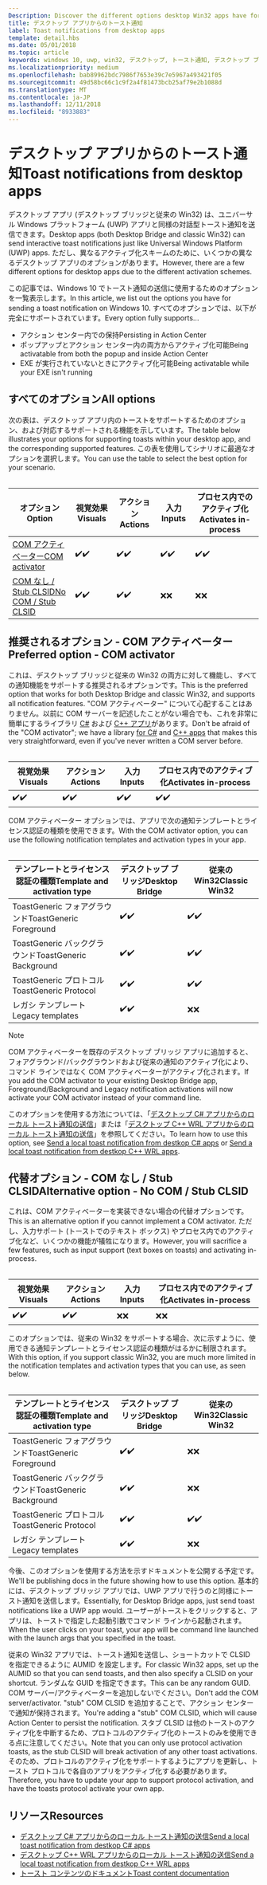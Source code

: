 ```yaml
---
Description: Discover the different options desktop Win32 apps have for sending toast notifications
title: デスクトップ アプリからのトースト通知
label: Toast notifications from desktop apps
template: detail.hbs
ms.date: 05/01/2018
ms.topic: article
keywords: windows 10, uwp, win32, デスクトップ, トースト通知, デスクトップ ブリッジ, トーストの送信のオプション, com サーバー, com アクティベーター, com, 偽の com, com なし, com なし, トーストの送信
ms.localizationpriority: medium
ms.openlocfilehash: bab89962bdc7986f7653e39c7e5967a493421f05
ms.sourcegitcommit: 49d58bc66c1c9f2a4f81473bcb25af79e2b1088d
ms.translationtype: MT
ms.contentlocale: ja-JP
ms.lasthandoff: 12/11/2018
ms.locfileid: "8933883"
---
```

# <a name="toast-notifications-from-desktop-apps"></a><span data-ttu-id="904cc-103">デスクトップ アプリからのトースト通知</span><span class="sxs-lookup"><span data-stu-id="904cc-103">Toast notifications from desktop apps</span></span>

<span data-ttu-id="904cc-104">デスクトップ アプリ (デスクトップ ブリッジと従来の Win32) は、ユニバーサル Windows プラットフォーム (UWP) アプリと同様の対話型トースト通知を送信できます。</span><span class="sxs-lookup"><span data-stu-id="904cc-104">Desktop apps (both Desktop Bridge and classic Win32) can send interactive toast notifications just like Universal Windows Platform (UWP) apps.</span></span> <span data-ttu-id="904cc-105">ただし、異なるアクティブ化スキームのために、いくつかの異なるデスクトップ アプリのオプションがあります。</span><span class="sxs-lookup"><span data-stu-id="904cc-105">However, there are a few different options for desktop apps due to the different activation schemes.</span></span>

<span data-ttu-id="904cc-106">この記事では、Windows 10 でトースト通知の送信に使用するためのオプションを一覧表示します。</span><span class="sxs-lookup"><span data-stu-id="904cc-106">In this article, we list out the options you have for sending a toast notification on Windows 10.</span></span> <span data-ttu-id="904cc-107">すべてのオプションでは、以下が完全にサポートされています。</span><span class="sxs-lookup"><span data-stu-id="904cc-107">Every option fully supports...</span></span>

* <span data-ttu-id="904cc-108">アクション センター内での保持</span><span class="sxs-lookup"><span data-stu-id="904cc-108">Persisting in Action Center</span></span>
* <span data-ttu-id="904cc-109">ポップアップとアクション センター内の両方からアクティブ化可能</span><span class="sxs-lookup"><span data-stu-id="904cc-109">Being activatable from both the popup and inside Action Center</span></span>
* <span data-ttu-id="904cc-110">EXE が実行されていないときにアクティブ化可能</span><span class="sxs-lookup"><span data-stu-id="904cc-110">Being activatable while your EXE isn't running</span></span>

## <a name="all-options"></a><span data-ttu-id="904cc-111">すべてのオプション</span><span class="sxs-lookup"><span data-stu-id="904cc-111">All options</span></span>

<span data-ttu-id="904cc-112">次の表は、デスクトップ アプリ内のトーストをサポートするためのオプション、および対応するサポートされる機能を示しています。</span><span class="sxs-lookup"><span data-stu-id="904cc-112">The table below illustrates your options for supporting toasts within your desktop app, and the corresponding supported features.</span></span> <span data-ttu-id="904cc-113">この表を使用してシナリオに最適なオプションを選択します。</span><span class="sxs-lookup"><span data-stu-id="904cc-113">You can use the table to select the best option for your scenario.</span></span><br/><br/>

| <span data-ttu-id="904cc-114">オプション</span><span class="sxs-lookup"><span data-stu-id="904cc-114">Option</span></span> | <span data-ttu-id="904cc-115">視覚効果</span><span class="sxs-lookup"><span data-stu-id="904cc-115">Visuals</span></span> | <span data-ttu-id="904cc-116">アクション</span><span class="sxs-lookup"><span data-stu-id="904cc-116">Actions</span></span> | <span data-ttu-id="904cc-117">入力</span><span class="sxs-lookup"><span data-stu-id="904cc-117">Inputs</span></span> | <span data-ttu-id="904cc-118">プロセス内でのアクティブ化</span><span class="sxs-lookup"><span data-stu-id="904cc-118">Activates in-process</span></span> |
| -- | -- | -- | -- | -- |
| [<span data-ttu-id="904cc-119">COM アクティベーター</span><span class="sxs-lookup"><span data-stu-id="904cc-119">COM activator</span></span>](#preferred-option---com-activator) | <span data-ttu-id="904cc-120">✔️</span><span class="sxs-lookup"><span data-stu-id="904cc-120">✔️</span></span> | <span data-ttu-id="904cc-121">✔️</span><span class="sxs-lookup"><span data-stu-id="904cc-121">✔️</span></span> | <span data-ttu-id="904cc-122">✔️</span><span class="sxs-lookup"><span data-stu-id="904cc-122">✔️</span></span> | <span data-ttu-id="904cc-123">✔️</span><span class="sxs-lookup"><span data-stu-id="904cc-123">✔️</span></span> |
| [<span data-ttu-id="904cc-124">COM なし / Stub CLSID</span><span class="sxs-lookup"><span data-stu-id="904cc-124">No COM / Stub CLSID</span></span>](#alternative-option---no-com--stub-clsid) | <span data-ttu-id="904cc-125">✔️</span><span class="sxs-lookup"><span data-stu-id="904cc-125">✔️</span></span> | <span data-ttu-id="904cc-126">✔️</span><span class="sxs-lookup"><span data-stu-id="904cc-126">✔️</span></span> | <span data-ttu-id="904cc-127">❌</span><span class="sxs-lookup"><span data-stu-id="904cc-127">❌</span></span> | <span data-ttu-id="904cc-128">❌</span><span class="sxs-lookup"><span data-stu-id="904cc-128">❌</span></span> |


## <a name="preferred-option---com-activator"></a><span data-ttu-id="904cc-129">推奨されるオプション - COM アクティベーター</span><span class="sxs-lookup"><span data-stu-id="904cc-129">Preferred option - COM activator</span></span>

<span data-ttu-id="904cc-130">これは、デスクトップ ブリッジと従来の Win32 の両方に対して機能し、すべての通知機能をサポートする推奨されるオプションです。</span><span class="sxs-lookup"><span data-stu-id="904cc-130">This is the preferred option that works for both Desktop Bridge and classic Win32, and supports all notification features.</span></span> <span data-ttu-id="904cc-131">"COM アクティベーター" について心配することはありません。以前に COM サーバーを記述したことがない場合でも、これを非常に簡単にするライブラリ [C#](send-local-toast-desktop.md) および [C++ アプリ](send-local-toast-desktop-cpp-wrl.md)があります。</span><span class="sxs-lookup"><span data-stu-id="904cc-131">Don't be afraid of the "COM activator"; we have a library [for C#](send-local-toast-desktop.md) and [C++ apps](send-local-toast-desktop-cpp-wrl.md) that makes this very straightforward, even if you've never written a COM server before.</span></span><br/><br/>

| <span data-ttu-id="904cc-132">視覚効果</span><span class="sxs-lookup"><span data-stu-id="904cc-132">Visuals</span></span> | <span data-ttu-id="904cc-133">アクション</span><span class="sxs-lookup"><span data-stu-id="904cc-133">Actions</span></span> | <span data-ttu-id="904cc-134">入力</span><span class="sxs-lookup"><span data-stu-id="904cc-134">Inputs</span></span> | <span data-ttu-id="904cc-135">プロセス内でのアクティブ化</span><span class="sxs-lookup"><span data-stu-id="904cc-135">Activates in-process</span></span> |
| -- | -- | -- | -- |
| <span data-ttu-id="904cc-136">✔️</span><span class="sxs-lookup"><span data-stu-id="904cc-136">✔️</span></span> | <span data-ttu-id="904cc-137">✔️</span><span class="sxs-lookup"><span data-stu-id="904cc-137">✔️</span></span> | <span data-ttu-id="904cc-138">✔️</span><span class="sxs-lookup"><span data-stu-id="904cc-138">✔️</span></span> | <span data-ttu-id="904cc-139">✔️</span><span class="sxs-lookup"><span data-stu-id="904cc-139">✔️</span></span> |

<span data-ttu-id="904cc-140">COM アクティベーター オプションでは、アプリで次の通知テンプレートとライセンス認証の種類を使用できます。</span><span class="sxs-lookup"><span data-stu-id="904cc-140">With the COM activator option, you can use the following notification templates and activation types in your app.</span></span><br/><br/>

| <span data-ttu-id="904cc-141">テンプレートとライセンス認証の種類</span><span class="sxs-lookup"><span data-stu-id="904cc-141">Template and activation type</span></span> | <span data-ttu-id="904cc-142">デスクトップ ブリッジ</span><span class="sxs-lookup"><span data-stu-id="904cc-142">Desktop Bridge</span></span> | <span data-ttu-id="904cc-143">従来の Win32</span><span class="sxs-lookup"><span data-stu-id="904cc-143">Classic Win32</span></span> |
| -- | -- | -- |
| <span data-ttu-id="904cc-144">ToastGeneric フォアグラウンド</span><span class="sxs-lookup"><span data-stu-id="904cc-144">ToastGeneric Foreground</span></span> | <span data-ttu-id="904cc-145">✔️</span><span class="sxs-lookup"><span data-stu-id="904cc-145">✔️</span></span> | <span data-ttu-id="904cc-146">✔️</span><span class="sxs-lookup"><span data-stu-id="904cc-146">✔️</span></span> |
| <span data-ttu-id="904cc-147">ToastGeneric バックグラウンド</span><span class="sxs-lookup"><span data-stu-id="904cc-147">ToastGeneric Background</span></span> | <span data-ttu-id="904cc-148">✔️</span><span class="sxs-lookup"><span data-stu-id="904cc-148">✔️</span></span> | <span data-ttu-id="904cc-149">✔️</span><span class="sxs-lookup"><span data-stu-id="904cc-149">✔️</span></span> |
| <span data-ttu-id="904cc-150">ToastGeneric プロトコル</span><span class="sxs-lookup"><span data-stu-id="904cc-150">ToastGeneric Protocol</span></span> | <span data-ttu-id="904cc-151">✔️</span><span class="sxs-lookup"><span data-stu-id="904cc-151">✔️</span></span> | <span data-ttu-id="904cc-152">✔️</span><span class="sxs-lookup"><span data-stu-id="904cc-152">✔️</span></span> |
| <span data-ttu-id="904cc-153">レガシ テンプレート</span><span class="sxs-lookup"><span data-stu-id="904cc-153">Legacy templates</span></span> | <span data-ttu-id="904cc-154">✔️</span><span class="sxs-lookup"><span data-stu-id="904cc-154">✔️</span></span> | <span data-ttu-id="904cc-155">❌</span><span class="sxs-lookup"><span data-stu-id="904cc-155">❌</span></span> |

> [!NOTE]
> <span data-ttu-id="904cc-156">COM アクティベーターを既存のデスクトップ ブリッジ アプリに追加すると、フォアグラウンド/バックグラウンドおよび従来の通知のアクティブ化により、コマンド ラインではなく COM アクティベーターがアクティブ化されます。</span><span class="sxs-lookup"><span data-stu-id="904cc-156">If you add the COM activator to your existing Desktop Bridge app, Foreground/Background and Legacy notification activations will now activate your COM activator instead of your command line.</span></span>

<span data-ttu-id="904cc-157">このオプションを使用する方法については、「[デスクトップ C# アプリからのローカル トースト通知の送信](send-local-toast-desktop.md)」または「[デスクトップ C++ WRL アプリからのローカル トースト通知の送信](send-local-toast-desktop-cpp-wrl.md)」を参照してください。</span><span class="sxs-lookup"><span data-stu-id="904cc-157">To learn how to use this option, see [Send a local toast notification from destkop C# apps](send-local-toast-desktop.md) or [Send a local toast notification from destkop C++ WRL apps](send-local-toast-desktop-cpp-wrl.md).</span></span>


## <a name="alternative-option---no-com--stub-clsid"></a><span data-ttu-id="904cc-158">代替オプション - COM なし / Stub CLSID</span><span class="sxs-lookup"><span data-stu-id="904cc-158">Alternative option - No COM / Stub CLSID</span></span>

<span data-ttu-id="904cc-159">これは、COM アクティベーターを実装できない場合の代替オプションです。</span><span class="sxs-lookup"><span data-stu-id="904cc-159">This is an alternative option if you cannot implement a COM activator.</span></span> <span data-ttu-id="904cc-160">ただし、入力サポート (トーストでのテキスト ボックス) やプロセス内でのアクティブ化など、いくつかの機能が犠牲になります。</span><span class="sxs-lookup"><span data-stu-id="904cc-160">However, you will sacrifice a few features, such as input support (text boxes on toasts) and activating in-process.</span></span><br/><br/>

| <span data-ttu-id="904cc-161">視覚効果</span><span class="sxs-lookup"><span data-stu-id="904cc-161">Visuals</span></span> | <span data-ttu-id="904cc-162">アクション</span><span class="sxs-lookup"><span data-stu-id="904cc-162">Actions</span></span> | <span data-ttu-id="904cc-163">入力</span><span class="sxs-lookup"><span data-stu-id="904cc-163">Inputs</span></span> | <span data-ttu-id="904cc-164">プロセス内でのアクティブ化</span><span class="sxs-lookup"><span data-stu-id="904cc-164">Activates in-process</span></span> |
| -- | -- | -- | -- |
| <span data-ttu-id="904cc-165">✔️</span><span class="sxs-lookup"><span data-stu-id="904cc-165">✔️</span></span> | <span data-ttu-id="904cc-166">✔️</span><span class="sxs-lookup"><span data-stu-id="904cc-166">✔️</span></span> | <span data-ttu-id="904cc-167">❌</span><span class="sxs-lookup"><span data-stu-id="904cc-167">❌</span></span> | <span data-ttu-id="904cc-168">❌</span><span class="sxs-lookup"><span data-stu-id="904cc-168">❌</span></span> |

<span data-ttu-id="904cc-169">このオプションでは、従来の Win32 をサポートする場合、次に示すように、使用できる通知テンプレートとライセンス認証の種類がはるかに制限されます。</span><span class="sxs-lookup"><span data-stu-id="904cc-169">With this option, if you support classic Win32, you are much more limited in the notification templates and activation types that you can use, as seen below.</span></span><br/><br/>

| <span data-ttu-id="904cc-170">テンプレートとライセンス認証の種類</span><span class="sxs-lookup"><span data-stu-id="904cc-170">Template and activation type</span></span> | <span data-ttu-id="904cc-171">デスクトップ ブリッジ</span><span class="sxs-lookup"><span data-stu-id="904cc-171">Desktop Bridge</span></span> | <span data-ttu-id="904cc-172">従来の Win32</span><span class="sxs-lookup"><span data-stu-id="904cc-172">Classic Win32</span></span> |
| -- | -- | -- |
| <span data-ttu-id="904cc-173">ToastGeneric フォアグラウンド</span><span class="sxs-lookup"><span data-stu-id="904cc-173">ToastGeneric Foreground</span></span> | <span data-ttu-id="904cc-174">✔️</span><span class="sxs-lookup"><span data-stu-id="904cc-174">✔️</span></span> | <span data-ttu-id="904cc-175">❌</span><span class="sxs-lookup"><span data-stu-id="904cc-175">❌</span></span> |
| <span data-ttu-id="904cc-176">ToastGeneric バックグラウンド</span><span class="sxs-lookup"><span data-stu-id="904cc-176">ToastGeneric Background</span></span> | <span data-ttu-id="904cc-177">✔️</span><span class="sxs-lookup"><span data-stu-id="904cc-177">✔️</span></span> | <span data-ttu-id="904cc-178">❌</span><span class="sxs-lookup"><span data-stu-id="904cc-178">❌</span></span> |
| <span data-ttu-id="904cc-179">ToastGeneric プロトコル</span><span class="sxs-lookup"><span data-stu-id="904cc-179">ToastGeneric Protocol</span></span> | <span data-ttu-id="904cc-180">✔️</span><span class="sxs-lookup"><span data-stu-id="904cc-180">✔️</span></span> | <span data-ttu-id="904cc-181">✔️</span><span class="sxs-lookup"><span data-stu-id="904cc-181">✔️</span></span> |
| <span data-ttu-id="904cc-182">レガシ テンプレート</span><span class="sxs-lookup"><span data-stu-id="904cc-182">Legacy templates</span></span> | <span data-ttu-id="904cc-183">✔️</span><span class="sxs-lookup"><span data-stu-id="904cc-183">✔️</span></span> | <span data-ttu-id="904cc-184">❌</span><span class="sxs-lookup"><span data-stu-id="904cc-184">❌</span></span> |

<span data-ttu-id="904cc-185">今後、このオプションを使用する方法を示すドキュメントを公開する予定です。</span><span class="sxs-lookup"><span data-stu-id="904cc-185">We'll be publishing docs in the future showing how to use this option.</span></span> <span data-ttu-id="904cc-186">基本的には、デスクトップ ブリッジ アプリでは、UWP アプリで行うのと同様にトースト通知を送信します。</span><span class="sxs-lookup"><span data-stu-id="904cc-186">Essentially, for Desktop Bridge apps, just send toast notifications like a UWP app would.</span></span> <span data-ttu-id="904cc-187">ユーザーがトーストをクリックすると、アプリは、トーストで指定した起動引数でコマンド ラインから起動されます。</span><span class="sxs-lookup"><span data-stu-id="904cc-187">When the user clicks on your toast, your app will be command line launched with the launch args that you specified in the toast.</span></span>

<span data-ttu-id="904cc-188">従来の Win32 アプリでは、トースト通知を送信し、ショートカットで CLSID を指定できるように AUMID を設定します。</span><span class="sxs-lookup"><span data-stu-id="904cc-188">For classic Win32 apps, set up the AUMID so that you can send toasts, and then also specify a CLSID on your shortcut.</span></span> <span data-ttu-id="904cc-189">ランダムな GUID を指定できます。</span><span class="sxs-lookup"><span data-stu-id="904cc-189">This can be any random GUID.</span></span> <span data-ttu-id="904cc-190">COM サーバー/アクティベーターを追加しないでください。</span><span class="sxs-lookup"><span data-stu-id="904cc-190">Don't add the COM server/activator.</span></span> <span data-ttu-id="904cc-191">"stub" COM CLSID を追加することで、アクション センターで通知が保持されます。</span><span class="sxs-lookup"><span data-stu-id="904cc-191">You're adding a "stub" COM CLSID, which will cause Action Center to persist the notification.</span></span> <span data-ttu-id="904cc-192">スタブ CLSID は他のトーストのアクティブ化を中断するため、プロトコルのアクティブ化のトーストのみを使用できる点に注意してください。</span><span class="sxs-lookup"><span data-stu-id="904cc-192">Note that you can only use protocol activation toasts, as the stub CLSID will break activation of any other toast activations.</span></span> <span data-ttu-id="904cc-193">そのため、プロトコルのアクティブ化をサポートするようにアプリを更新し、トースト プロトコルで各自のアプリをアクティブ化する必要があります。</span><span class="sxs-lookup"><span data-stu-id="904cc-193">Therefore, you have to update your app to support protocol activation, and have the toasts protocol activate your own app.</span></span>


## <a name="resources"></a><span data-ttu-id="904cc-194">リソース</span><span class="sxs-lookup"><span data-stu-id="904cc-194">Resources</span></span>

* [<span data-ttu-id="904cc-195">デスクトップ C# アプリからのローカル トースト通知の送信</span><span class="sxs-lookup"><span data-stu-id="904cc-195">Send a local toast notification from destkop C# apps</span></span>](send-local-toast-desktop.md)
* [<span data-ttu-id="904cc-196">デスクトップ C++ WRL アプリからのローカル トースト通知の送信</span><span class="sxs-lookup"><span data-stu-id="904cc-196">Send a local toast notification from destkop C++ WRL apps</span></span>](send-local-toast-desktop-cpp-wrl.md)
* [<span data-ttu-id="904cc-197">トースト コンテンツのドキュメント</span><span class="sxs-lookup"><span data-stu-id="904cc-197">Toast content documentation</span></span>](adaptive-interactive-toasts.md)